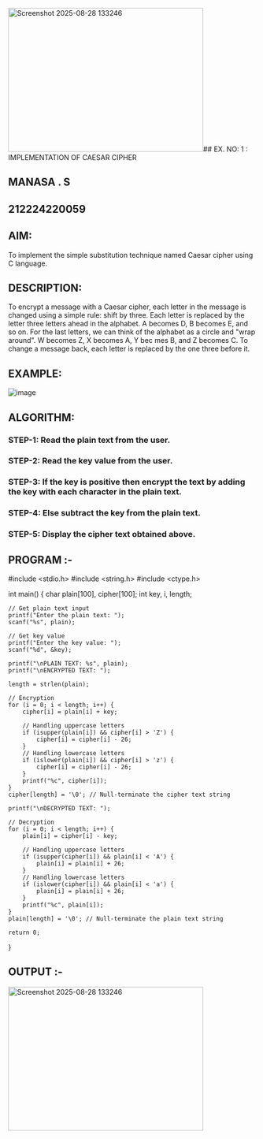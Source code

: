<img width="396" height="292" alt="Screenshot 2025-08-28 133246" src="https://github.com/user-attachments/assets/8c9dbb05-1e9b-42c1-b7f1-7f83be3c3ca7" />## EX. NO: 1 : IMPLEMENTATION OF CAESAR CIPHER
## MANASA . S
## 212224220059

## AIM:

To implement the simple substitution technique named Caesar cipher using C language.

## DESCRIPTION:

To encrypt a message with a Caesar cipher, each letter in the message is changed using a simple rule: shift by three. Each letter is replaced by the letter three letters ahead in the alphabet. A becomes D, B becomes E, and so on. For the last letters, we can think of the
alphabet as a circle and "wrap around". W becomes Z, X becomes A, Y bec mes B, and Z
becomes C. To change a message back, each letter is replaced by the one three before it.

## EXAMPLE:



![image](https://github.com/Hemamanigandan/CNS/assets/149653568/eb9c6c43-8c80-4cdd-b9d4-91705a311c79)


## ALGORITHM:

### STEP-1: Read the plain text from the user.
### STEP-2: Read the key value from the user.
### STEP-3: If the key is positive then encrypt the text by adding the key with each character in the plain text.
### STEP-4: Else subtract the key from the plain text.
### STEP-5: Display the cipher text obtained above.


## PROGRAM :-

#include <stdio.h>
#include <string.h>
#include <ctype.h>

int main() {
    char plain[100], cipher[100];
    int key, i, length;

    // Get plain text input
    printf("Enter the plain text: ");
    scanf("%s", plain);

    // Get key value
    printf("Enter the key value: ");
    scanf("%d", &key);

    printf("\nPLAIN TEXT: %s", plain);
    printf("\nENCRYPTED TEXT: ");

    length = strlen(plain);

    // Encryption
    for (i = 0; i < length; i++) {
        cipher[i] = plain[i] + key;

        // Handling uppercase letters
        if (isupper(plain[i]) && cipher[i] > 'Z') {
            cipher[i] = cipher[i] - 26;
        }
        // Handling lowercase letters
        if (islower(plain[i]) && cipher[i] > 'z') {
            cipher[i] = cipher[i] - 26;
        }
        printf("%c", cipher[i]);
    }
    cipher[length] = '\0'; // Null-terminate the cipher text string

    printf("\nDECRYPTED TEXT: ");

    // Decryption
    for (i = 0; i < length; i++) {
        plain[i] = cipher[i] - key;

        // Handling uppercase letters
        if (isupper(cipher[i]) && plain[i] < 'A') {
            plain[i] = plain[i] + 26;
        }
        // Handling lowercase letters
        if (islower(cipher[i]) && plain[i] < 'a') {
            plain[i] = plain[i] + 26;
        }
        printf("%c", plain[i]);
    }
    plain[length] = '\0'; // Null-terminate the plain text string

    return 0;
}


## OUTPUT :-


<img width="396" height="292" alt="Screenshot 2025-08-28 133246" src="https://github.com/user-attachments/assets/79157bd7-7482-41c4-8641-1893caa56a72" />

